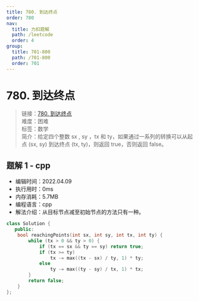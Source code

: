 ```yaml
---
title: 780. 到达终点
order: 780
nav:
  title: 力扣题解
  path: /leetcode
  order: 4
group:
  title: 701-800
  path: /701-800
  order: 701
---
```


# 780. 到达终点
    
> 链接：[780. 到达终点](https://leetcode-cn.com/problems/reaching-points/)  
> 难度：困难  
> 标签：数学  
> 简介：给定四个整数 sx , sy ，tx 和 ty，如果通过一系列的转换可以从起点 (sx, sy) 到达终点 (tx, ty)，则返回 true，否则返回 false。
      
## 题解 1 - cpp
- 编辑时间：2022.04.09
- 执行用时：0ms
- 内存消耗：5.7MB
- 编程语言：cpp
- 解法介绍：从目标节点减至初始节点的方法只有一种。
```cpp
class Solution {
   public:
    bool reachingPoints(int sx, int sy, int tx, int ty) {
        while (tx > 0 && ty > 0) {
            if (tx == sx && ty == sy) return true;
            if (tx >= ty)
                tx -= max((tx - sx) / ty, 1) * ty;
            else
                ty -= max((ty - sy) / tx, 1) * tx;
        }
        return false;
    }
};
```

      